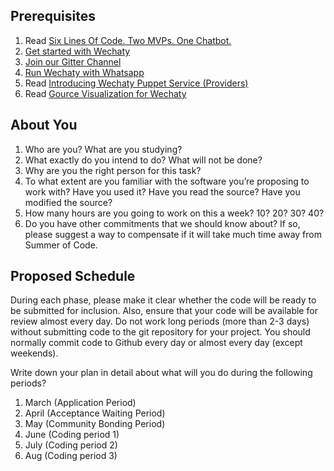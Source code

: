 ## Prerequisites

1. Read [Six Lines Of Code. Two MVPs. One Chatbot.](https://wechaty.js.org/2020/11/10/six-lines-code-two-ai-mvps-one-chatbot/)
1. [Get started with Wechaty](https://wechaty.js.org/2021/02/06/wechaty-getting-started-without-leave-your-browser/)
1. [Join our Gitter Channel](https://gitter.im/wechaty/wechaty)
1. [Run Wechaty with Whatsapp](https://wechaty.js.org/2021/02/15/publishment-of-wechaty-whatapp-puppet/)
1. Read [Introducing Wechaty Puppet Service (Providers)](https://wechaty.js.org/2021/01/14/wechaty-puppet-service/)
1. Read [Gource Visualization for Wechaty](https://wechaty.js.org/2021/02/14/gource-visualizing-wechaty-history/)

## About You

1. Who are you? What are you studying?
1. What exactly do you intend to do? What will not be done?
1. Why are you the right person for this task?
1. To what extent are you familiar with the software you’re proposing to work with? Have you used it? Have you read the source? Have you modified the source?
1. How many hours are you going to work on this a week? 10? 20? 30? 40?
1. Do you have other commitments that we should know about? If so, please suggest a way to compensate if it will take much time away from Summer of Code.

## Proposed Schedule

During each phase, please make it clear whether the code will be ready to be submitted for inclusion.  Also, ensure that your code will be available for review almost every day.  Do not work long periods (more than 2-3 days) without submitting code to the git repository for your project. You should normally commit code to Github every day or almost every day (except weekends).

Write down your plan in detail about what will you do during the following periods?

1. March (Application Period)
1. April (Acceptance Waiting Period)
1. May (Community Bonding Period)
1. June (Coding period 1)
1. July (Coding period 2)
1. Aug (Coding period 3)

